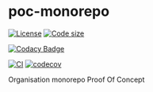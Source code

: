# poc-monorepo

[![License](https://img.shields.io/github/license/php-jsonrpc/poc-monorepo.svg)](https://github.com/php-jsonrpc/poc-monorepo)
[![Code size](https://img.shields.io/github/languages/code-size/php-jsonrpc/poc-monorepo.svg)](https://github.com/php-jsonrpc/poc-monorepo)

[![Codacy Badge](https://app.codacy.com/project/badge/Grade/87f3e4f461634407b8d1cd1a6a3425c1)](https://app.codacy.com/gh/php-jsonrpc/poc-monorepo/dashboard?utm_source=gh\&utm_medium=referral\&utm_content=\&utm_campaign=Badge_grade)

[![CI](https://github.com/php-jsonrpc/poc-monorepo/actions/workflows/CI.yml/badge.svg?branch=develop)](https://github.com/php-jsonrpc/poc-monorepo/actions/workflows/CI.yml)
[![codecov](https://codecov.io/gh/php-jsonrpc/poc-monorepo/branch/develop/graph/badge.svg?token=IW6HXQN6U8)](https://codecov.io/gh/php-jsonrpc/poc-monorepo)

Organisation monorepo Proof Of Concept
